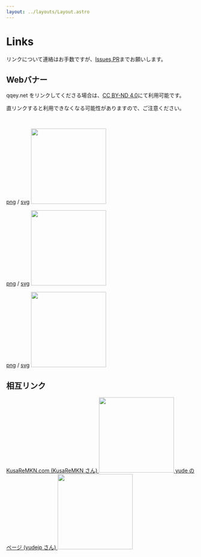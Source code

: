 ```yaml
---
layout: ../layouts/Layout.astro
---
```


# Links

リンクについて連絡はお手数ですが、[Issues,PR](https://github.com/hihumikan/astro-pf)までお願いします。

## Webバナー

qqey.net をリンクしてくださる場合は、[CC BY-ND 4.0](https://creativecommons.org/licenses/by-nd/4.0/deed.ja)にて利用可能です。

直リンクすると利用できなくなる可能性がありますので、ご注意ください。

<br/>

[png](/banner/png/Banner-icon1.png) / [svg](/banner/svg/Banner-icon1.svg)
<img src="/banner/png/Banner-icon1.png" width="200">


[png](/banner/png/Banner1.png) / [svg](/banner/svg/Banner1.svg)
<img src="/banner/png/Banner1.png" width="200">


[png](/banner/png/Banner2.png) / [svg](/banner/svg/Banner2.svg)
<img src="/banner/png/Banner2.png" width="200">

## 相互リンク

<a href="https://kusaremkn.com/">
    KusaReMKN.com (KusaReMKN さん)
    <img src="/banner/webp/kusaremkn.webp" width="200">
</a>

<a href="https://yude.jp/">
    yude のページ (yudejp さん)
    <img src="/banner/png/yudejp.png" width="200">
</a>

<div class="mb-72"></div>
<div class="mb-72"></div>
